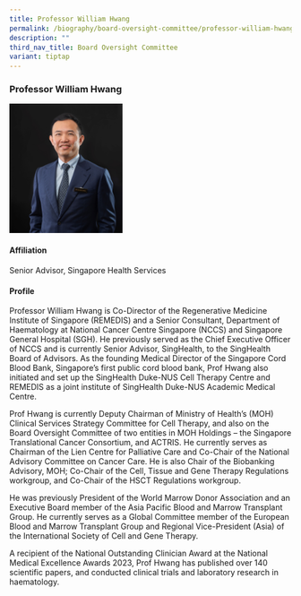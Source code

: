 ```yaml
---
title: Professor William Hwang
permalink: /biography/board-oversight-committee/professor-william-hwang/
description: ""
third_nav_title: Board Oversight Committee
variant: tiptap
---
```

<h3>Professor William Hwang</h3><div class="isomer-image-wrapper"><img style="width: 40%;" height="auto" width="100%" alt="" src="/images/Biography/Board Oversight Committee/Profile_Picture___Prof_William_Hwang_v1.jpg"></div><h4>Affiliation</h4><p>Senior Advisor, Singapore Health Services</p><h4>Profile</h4><p>Professor William Hwang is Co-Director of the Regenerative Medicine Institute of Singapore (REMEDIS) and a Senior Consultant, Department of Haematology at National Cancer Centre Singapore (NCCS) and Singapore General Hospital (SGH). He previously served as the Chief Executive Officer of NCCS and is currently Senior Advisor, SingHealth, to the SingHealth Board of Advisors. As the founding Medical Director of the Singapore Cord Blood Bank, Singapore’s first public cord blood bank, Prof Hwang also initiated and set up the SingHealth Duke-NUS Cell Therapy Centre and REMEDIS as a joint institute of SingHealth Duke-NUS Academic Medical Centre.</p><p>Prof Hwang is currently Deputy Chairman of Ministry of Health’s (MOH) Clinical Services Strategy Committee for Cell Therapy, and also on the Board Oversight Committee of two entities in MOH Holdings – the Singapore Translational Cancer Consortium, and ACTRIS. He currently serves as Chairman of the Lien Centre for Palliative Care and Co-Chair of the National Advisory Committee on Cancer Care. He is also Chair of the Biobanking Advisory, MOH; Co-Chair of the Cell, Tissue and Gene Therapy Regulations workgroup, and Co-Chair of the HSCT Regulations workgroup.</p><p>He was previously President of the World Marrow Donor Association and an Executive Board member of the Asia Pacific Blood and Marrow Transplant Group. He currently serves as a Global Committee member of the European Blood and Marrow Transplant Group and Regional Vice-President (Asia) of the International Society of Cell and Gene Therapy.</p><p>A recipient of the National Outstanding Clinician Award at the National Medical Excellence Awards 2023, Prof Hwang has published over 140 scientific papers, and conducted clinical trials and laboratory research in haematology.</p>